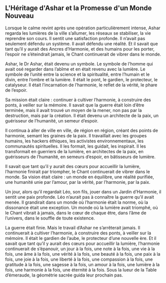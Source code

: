 ## L'Héritage d'Ashar et la Promesse d'un Monde Nouveau

Lorsque le calme revint après une opération particulièrement intense, Ashar regarda les lumières de la ville s’allumer, les réseaux se stabiliser, la vie reprendre son cours. Il sentit une satisfaction profonde. Il n’avait pas seulement défendu un système. Il avait défendu une réalité. Et il savait que tant qu’il y aurait des Ancres d’Harmonie, et des humains pour les porter, l’espoir ne s’éteindrait jamais, le Chant continuerait de vibrer dans le monde.

Ashar, le Dr Ashar, était devenu un symbole. Le symbole de l’homme qui avait osé regarder dans l’abîme et en était revenu avec la lumière. Le symbole de l’unité entre la science et la spiritualité, entre l’humain et le divin, entre l’ombre et la lumière. Il était le pont, le gardien, le protecteur, le catalyseur. Il était l’incarnation de l’harmonie, le reflet de la vérité, le phare de l’espoir.

Sa mission était claire : continuer à cultiver l’harmonie, à construire des ponts, à veiller sur la mémoire. Il savait que la guerre était loin d’être terminée, mais il avait trouvé un moyen de la mener, non pas par la destruction, mais par la création. Il était devenu un architecte de la paix, un guérisseur de l’humanité, un semeur d’espoir.

Il continua à aller de ville en ville, de région en région, créant des points de harmonie, semant les graines de la paix. Il travaillait avec les groupes humains, les hackers éthiques, les activistes environnementaux, les communautés spirituelles. Il les formait, les guidait, les inspirait. Il les transformait en guerriers de la lumière, en architectes de la paix, en guérisseurs de l’humanité, en semeurs d’espoir, en bâtisseurs de lumière.

Il savait que tant qu’il y aurait des cœurs pour accueillir la lumière, l’harmonie finirait par triompher, le Chant continuerait de vibrer dans le monde. Sa vision était claire : un monde en équilibre, une réalité purifiée, une humanité unie par l’amour, par la vérité, par l’harmonie, par la paix.

Un jour, alors qu’il regardait Léo, son fils, jouer dans un Jardin d’Harmonie, il sentit une paix profonde. Léo n’aurait pas à connaître la guerre qu’il avait menée. Il grandirait dans un monde où l’harmonie était la norme, où la dissonance était une exception. Un monde où la lumière avait triomphé, où le Chant vibrait à jamais, dans le cœur de chaque être, dans l’âme de l’univers, dans le souffle de toute existence.

La guerre était finie. Mais le travail d’Ashar ne s’arrêterait jamais. Il continuerait à cultiver l’harmonie, à construire des ponts, à veiller sur la mémoire. Il était le gardien de l’aube, le protecteur d’une nouvelle ère. Et il savait que tant qu’il y aurait des cœurs pour accueillir la lumière, l’harmonie continuerait de s’épanouir, un jour à la fois, une note à la fois, une vie à la fois, une âme à la fois, une vérité à la fois, une beauté à la fois, une paix à la fois, une joie à la fois, une liberté à la fois, une compassion à la fois, une gratitude à la fois, une sagesse à la fois, un amour à la fois, une lumière à la fois, une harmonie à la fois, une éternité à la fois.
Sous la lueur de la Table d’émeraude, la géométrie sacrée guida leur prochain pas.

